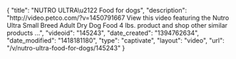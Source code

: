 {
    "title": "NUTRO ULTRA\u2122 Food for dogs",
    "description": "http:\/\/video.petco.com\/?v=1450791667 View this video featuring the Nutro Ultra Small Breed Adult Dry Dog Food 4 lbs. product and shop other similar products ...",
    "videoid": "145243",
    "date_created": "1394762634",
    "date_modified": "1418181180",
    "type": "captivate",
    "layout": "video",
    "url": "\/v\/nutro-ultra-food-for-dogs\/145243"
}
